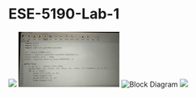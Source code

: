 # ESE-5190-Lab-1
![](https://github.com/JuiUpenn11/ESE-5190-Lab-1/blob/main/short-proximity.gif)
![](https://github.com/JuiUpenn11/ESE-5190-Lab-1/blob/main/short-firefly.gif)
![Block Diagram](https://user-images.githubusercontent.com/114092868/191881937-78bb240b-406c-41c2-91f9-fbe21f23bd58.png)
![](https://github.com/JuiUpenn11/ESE-5190-Lab-1/blob/main/short-emulator.gif)

